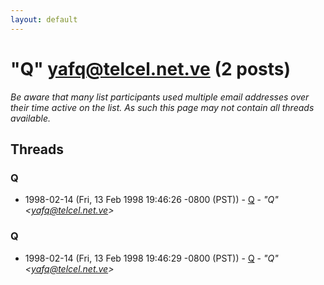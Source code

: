 ```yaml
---
layout: default
---
```


# "Q" <yafq@telcel.net.ve> (2 posts)

_Be aware that many list participants used multiple email addresses over their time active on the list. As such this page may not contain all threads available._

## Threads

### Q
+ 1998-02-14 (Fri, 13 Feb 1998 19:46:26 -0800 (PST)) - [Q](/archive/1998/02/cd0be7724194505acfbd8b38554f071cb9721a936f8eed3008baef7dba8881c3) - _"Q" \<yafq@telcel.net.ve\>_

### Q
+ 1998-02-14 (Fri, 13 Feb 1998 19:46:29 -0800 (PST)) - [Q](/archive/1998/02/4796db2d164b8fde1ab1812290ff0cb3ebf57f371550275622fe3e99b7ec43f9) - _"Q" \<yafq@telcel.net.ve\>_

